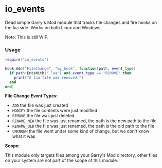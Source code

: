 # io_events
Dead simple Garry's Mod module that tracks file changes and fire hooks on the lua side. Works on both Linux and Windows.

Note: This is still WIP.

### Usage
```lua
require('io_events')

hook.Add("FileChange", "my_hook", function(path, event_type)
  if path:EndsWith(".lua") and event_type == "REMOVE" then
    print("A lua file was removed!")
  end
end)
```

**File Change Event Types:**
- `ADD` the file was just created
- `MODIFY` the file contents were just modified
- `REMOVE` the file was just deleted
- `RENAME_NEW` the file was just renamed, the path is the new path to the file
- `RENAME_OLD` the file was just renamed, the path is the old path to the file
- `UNKNOWN` the file went under some kind of change, but we don't know what it was

**Scope:**

This module only targets files among your Garry's Mod directory, other files on your system are not part of the scope of this module.
